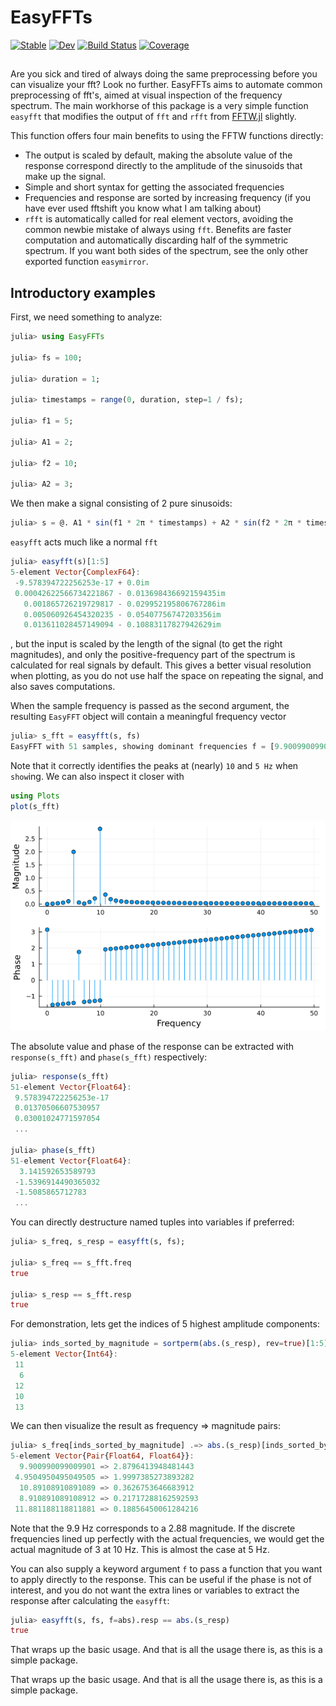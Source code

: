 # EasyFFTs

[![Stable](https://img.shields.io/badge/docs-stable-blue.svg)](https://KronosTheLate.github.io/EasyFFTs.jl/stable/)
[![Dev](https://img.shields.io/badge/docs-dev-blue.svg)](https://KronosTheLate.github.io/EasyFFTs.jl/dev/)
[![Build Status](https://github.com/KronosTheLate/EasyFFTs.jl/actions/workflows/CI.yml/badge.svg?branch=main)](https://github.com/KronosTheLate/EasyFFTs.jl/actions/workflows/CI.yml?query=branch%3Amain)
[![Coverage](https://codecov.io/gh/KronosTheLate/EasyFFTs.jl/branch/main/graph/badge.svg)](https://codecov.io/gh/KronosTheLate/EasyFFTs.jl)

##
Are you sick and tired of always doing the same preprocessing before you can visualize your fft? Look no further. EasyFFTs aims to automate common preprocessing of fft's, aimed at visual inspection of the frequency spectrum. The main workhorse of this package is a very simple function `easyfft` that modifies the output of `fft` and `rfft` from [FFTW.jl](https://github.com/JuliaMath/FFTW.jl) slightly.  

This function offers four main benefits to using the FFTW functions directly:
- The output is scaled by default, making the absolute value of the response 
correspond directly to the amplitude of the sinusoids that make up the signal.
- Simple and short syntax for getting the associated frequencies
- Frequencies and response are sorted by increasing frequency (if you have ever used fftshift you know what I am talking about)
- `rfft` is automatically called for real element vectors, avoiding 
the common newbie mistake of always using `fft`. Benefits are faster computation 
and automatically discarding half of the symmetric spectrum. If you want both 
sides of the spectrum, see the only other exported function `easymirror`.

## Introductory examples
First, we need something to analyze:
```julia
julia> using EasyFFTs

julia> fs = 100;

julia> duration = 1;

julia> timestamps = range(0, duration, step=1 / fs);

julia> f1 = 5;

julia> A1 = 2;

julia> f2 = 10;

julia> A2 = 3;
```

We then make a signal consisting of 2 pure sinusoids:
```julia
julia> s = @. A1 * sin(f1 * 2π * timestamps) + A2 * sin(f2 * 2π * timestamps);
```

`easyfft` acts much like a normal `fft`
```julia
julia> easyfft(s)[1:5]
5-element Vector{ComplexF64}:
 -9.578394722256253e-17 + 0.0im
 0.00042622566734221867 - 0.013698436692159435im
   0.001865726219729817 - 0.029952195806767286im
   0.005060926454320235 - 0.05407756747203356im
   0.013611028457149094 - 0.10883117827942629im
```
, but the input is scaled by the length of the signal (to get the right magnitudes), and 
only the positive-frequency part of the spectrum is calculated for real signals by default. This gives a better visual 
resolution when plotting, as you do not use half the space on repeating the signal, and also saves computations.

When the sample frequency is passed as the second argument, the resulting
`EasyFFT` object will contain a meaningful frequency vector
```julia
julia> s_fft = easyfft(s, fs)
EasyFFT with 51 samples, showing dominant frequencies f = [9.900990099009901, 4.9504950495049505]
```
Note that it correctly identifies the peaks at (nearly) ``10`` and ``5 Hz`` when
`show`ing. We can also inspect it closer with
```julia
using Plots
plot(s_fft)
```
![Visualization of FFT](assets/s_fft.png)

The absolute value and phase of the response can be extracted with
`response(s_fft)` and `phase(s_fft)` respectively:
```julia
julia> response(s_fft)
51-element Vector{Float64}:
 9.578394722256253e-17
 0.01370506607530957
 0.03001024771597054
 ...

julia> phase(s_fft)
51-element Vector{Float64}:
  3.141592653589793
 -1.5396914490365032
 -1.5085865712783
 ...
```

You can directly destructure named tuples into variables if preferred:
```julia
julia> s_freq, s_resp = easyfft(s, fs); 

julia> s_freq == s_fft.freq
true

julia> s_resp == s_fft.resp
true
```

For demonstration, lets get the indices of 5 highest amplitude components:
```julia
julia> inds_sorted_by_magnitude = sortperm(abs.(s_resp), rev=true)[1:5]
5-element Vector{Int64}:
 11
  6
 12
 10
 13
```

We can then visualize the result as frequency => magnitude pairs:
```julia
julia> s_freq[inds_sorted_by_magnitude] .=> abs.(s_resp)[inds_sorted_by_magnitude]
5-element Vector{Pair{Float64, Float64}}:
  9.900990099009901 => 2.8796413948481443
 4.9504950495049505 => 1.9997385273893282
  10.89108910891089 => 0.3626753646683912
  8.910891089108912 => 0.21717288162592593
 11.881188118811881 => 0.18856450061284216
```

Note that the 9.9 Hz corresponds to a 2.88 magnitude. If the discrete 
frequencies lined up perfectly with the actual frequencies, we would get the actual
magnitude of 3 at 10 Hz. This is almost the case at 5 Hz.

You can also supply a keyword argument `f` to pass a function that you 
want to apply directly to the response. This can be useful if the phase is 
not of interest, and you do not want the extra lines or variables to 
extract the response after calculating the `easyfft`:
```julia
julia> easyfft(s, fs, f=abs).resp == abs.(s_resp)
true
```
That wraps up the basic usage. And that is all the usage there is, as this is a simple package.

That wraps up the basic usage. And that is all the usage there is, as this is a
simple package.
